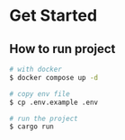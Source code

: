 # Get Started
## How to run project

```bash
# with docker
$ docker compose up -d

# copy env file 
$ cp .env.example .env

# run the project
$ cargo run
```
